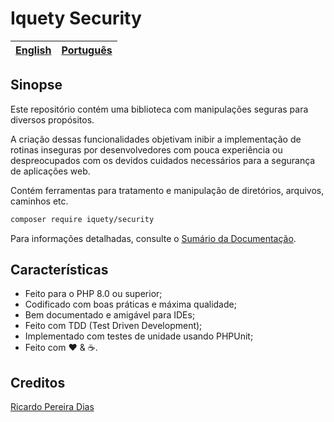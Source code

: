 # Iquety Security

[English](../../readme.md) | [Português](leiame.md)
-- | --

## Sinopse

Este repositório contém uma biblioteca com manipulações seguras para diversos propósitos.

A criação dessas funcionalidades objetivam inibir a implementação de rotinas inseguras por desenvolvedores com pouca experiência ou despreocupados com os devidos cuidados necessários para a segurança de aplicações web.

Contém ferramentas para tratamento e manipulação de diretórios, arquivos, caminhos etc.

```bash
composer require iquety/security
```

Para informações detalhadas, consulte o [Sumário da Documentação](indice.md).

## Características

- Feito para o PHP 8.0 ou superior;
- Codificado com boas práticas e máxima qualidade;
- Bem documentado e amigável para IDEs;
- Feito com TDD (Test Driven Development);
- Implementado com testes de unidade usando PHPUnit;
- Feito com :heart: &amp; :coffee:.

## Creditos

[Ricardo Pereira Dias](https://www.ricardopedias.com.br)
